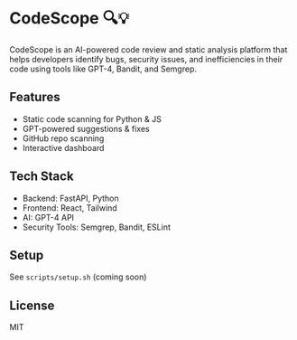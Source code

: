 # CodeScope 🔍💡

CodeScope is an AI-powered code review and static analysis platform that helps developers identify bugs, security issues, and inefficiencies in their code using tools like GPT-4, Bandit, and Semgrep.

## Features
- Static code scanning for Python & JS
- GPT-powered suggestions & fixes
- GitHub repo scanning
- Interactive dashboard

## Tech Stack
- Backend: FastAPI, Python
- Frontend: React, Tailwind
- AI: GPT-4 API
- Security Tools: Semgrep, Bandit, ESLint

## Setup
See `scripts/setup.sh` (coming soon)

## License
MIT
